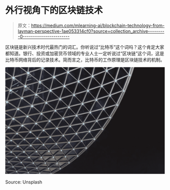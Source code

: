# 外行视角下的区块链技术

> 原文：<https://medium.com/mlearning-ai/blockchain-technology-from-layman-perspective-1ae053314cf0?source=collection_archive---------0----------------------->

区块链是新兴技术时代最热门的词汇。你听说过“比特币”这个词吗？这个肯定大家都知道。银行、投资或加密货币领域的专业人士一定听说过“区块链”这个词，这是比特币网络背后的记录技术。简而言之，比特币的工作原理是区块链技术的机制。

![](img/be55e176aa5da2ca866cc95a3f61b0ca.png)

Source: Unsplash